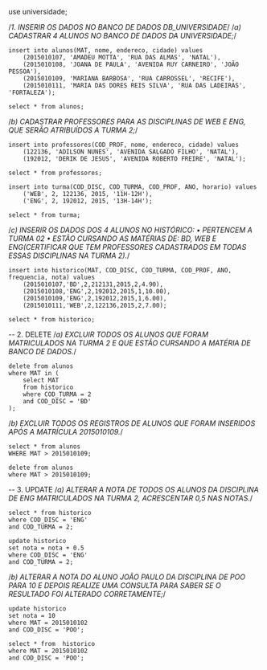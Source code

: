 use universidade;

/*1. INSERIR OS DADOS NO BANCO DE DADOS DB_UNIVERSIDADE*/
/*a) CADASTRAR 4 ALUNOS NO BANCO DE DADOS DA UNIVERSIDADE;*/

    insert into alunos(MAT, nome, endereco, cidade) values
        (2015010107, 'AMADEU MOTTA', 'RUA DAS ALMAS', 'NATAL'),
        (2015010108, 'JOANA DE PAULA', 'AVENIDA RUY CARNEIRO', 'JOÃO PESSOA'),
        (2015010109, 'MARIANA BARBOSA', 'RUA CARROSSEL', 'RECIFE'),
        (2015010111, 'MARIA DAS DORES REIS SILVA', 'RUA DAS LADEIRAS', 'FORTALEZA');
    
    select * from alunos;

/*b) CADASTRAR PROFESSORES PARA AS DISCIPLINAS DE WEB E ENG, QUE SERÃO
ATRIBUÍDOS A TURMA 2;*/

    insert into professores(COD_PROF, nome, endereco, cidade) values
        (122136, 'ADILSON NUNES', 'AVENIDA SALGADO FILHO', 'NATAL'),
        (192012, 'DERIK DE JESUS', 'AVENIDA ROBERTO FREIRE', 'NATAL');
        
    select * from professores;

    insert into turma(COD_DISC, COD_TURMA, COD_PROF, ANO, horario) values
        ('WEB', 2, 122136, 2015, '11H-12H'),
        ('ENG', 2, 192012, 2015, '13H-14H');

    select * from turma;

/*c) INSERIR OS DADOS DOS 4 ALUNOS NO HISTÓRICO:
• PERTENCEM A TURMA 02
• ESTÃO CURSANDO AS MATÉRIAS DE: BD, WEB E ENG(CERTIFICAR QUE TEM
PROFESSORES CADASTRADOS EM TODAS ESSAS DISCIPLINAS NA TURMA 2).*/

    insert into historico(MAT, COD_DISC, COD_TURMA, COD_PROF, ANO, frequencia, nota) values
        (2015010107,'BD',2,212131,2015,2,4.90),
        (2015010108,'ENG',2,192012,2015,1,10.00),
        (2015010109,'ENG',2,192012,2015,1,6.00),
        (2015010111,'WEB',2,122136,2015,2,7.00);
        
    select * from historico;

-- 2. DELETE
/*a) EXCLUIR TODOS OS ALUNOS QUE FORAM MATRICULADOS NA TURMA 2 E QUE ESTÃO
CURSANDO A MATÉRIA DE BANCO DE DADOS.*/

    delete from alunos
    where MAT in (
        select MAT
        from historico
        where COD_TURMA = 2
        and COD_DISC = 'BD'
    );

/*b) EXCLUIR TODOS OS REGISTROS DE ALUNOS QUE FORAM INSERIDOS APÓS A
MATRÍCULA 2015010109.*/

    select * from alunos
    WHERE MAT > 2015010109;

    delete from alunos
    where MAT > 2015010109;

-- 3. UPDATE
/*a) ALTERAR A NOTA DE TODOS OS ALUNOS DA DISCIPLINA DE ENG MATRICULADOS NA
TURMA 2, ACRESCENTAR 0,5 NAS NOTAS.*/

    select * from historico
    where COD_DISC = 'ENG'
    and COD_TURMA = 2;

    update historico
    set nota = nota + 0.5
    where COD_DISC = 'ENG'
    and COD_TURMA = 2;

/*b) ALTERAR A NOTA DO ALUNO JOÃO PAULO DA DISCIPLINA DE POO PARA 10 E DEPOIS
REALIZE UMA CONSULTA PARA SABER SE O RESULTADO FOI ALTERADO
CORRETAMENTE;*/

    update historico
    set nota = 10
    where MAT = 2015010102
    and COD_DISC = 'POO';

    select * from  historico
    where MAT = 2015010102
    and COD_DISC = 'POO';
